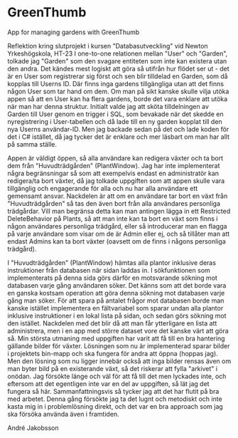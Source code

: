 # GreenThumb
 App for managing gardens with GreenThumb

Reflektion kring slutprojekt i kursen "Databasutveckling" vid Newton Yrkeshögskola, HT-23
I one-to-one relationen mellan "User" och "Garden", tolkade jag "Garden" som den svagare entiteten som inte kan existera utan den andra. 
Det kändes mest logiskt att göra så utifrån hur flödet ser ut - det är en User som registrerar sig först och sen blir tilldelad en Garden, som då kopplas till Userns ID. Där finns inga gardens tillgängliga utan att det finns någon User som tar hand om dem. 
Om man på sikt kanske skulle vilja utöka appen så att en User kan ha flera gardens, borde det vara enklare att utöka när man har denna struktur. 
Initialt valde jag att sköta tilldelningen av Garden till User genom en trigger i SQL, som bevakade när det skedde en nyregistrering i User-tabellen och då lade till en ny garden kopplat till den nya Userns användar-ID. Men jag backade sedan på det och lade koden för det i C# istället, då jag tycker det är enklare och mer läsbart om man har allt på samma ställe.

Appen är väldigt öppen, så alla användare kan redigera växter och ta bort dem från "Huvudträdgården" (PlantWindow). Jag har inte implementerat några begränsningar så som att exempelvis endast en administratör kan redigera/ta bort växter, då jag tolkade uppgiften som att appen skulle vara tillgänglig och engagerande för alla och nu har alla användare ett gemensamt ansvar. Nackdelen är att om en användare tar bort en växt från "Huvudträdgården" så tas den även bort från alla användares personliga trädgårdar. Vill man begränsa detta kan man antingen lägga in ett Restricted DeleteBehavior på Plants, så att man inte kan ta bort en växt som finns i någon användares personliga trädgård, eller så introducerar man en flagga på varje användare som visar om de är Admin eller ej, och så tillåter man att endast Admins kan ta bort växter (oavsett om de finns i någons personliga trädgård).

I "Huvudträdgården" (PlantWindow) hämtas alla plantor inklusive deras instruktioner från databasen när sidan laddas in. I sökfunktionen som implementerats på denna sida görs därför en motsvarande sökning mot databasen varje gång användaren söker. Det känns som att det borde vara en ganska kostsam operation att göra denna sökning mot databasen varje gång man söker. För att spara på antalet frågor mot databasen borde man kanske istället implementera en fältvariabel som sparar undan alla plantor inklusive instruktioner i en lokal lista på sidan, och sedan görs sökning mot den istället. Nackdelen med det blir då att man får ytterligare en lista att administrera, men i en app med större dataset vore det kanske värt att göra så.
Min största utmaning med uppgiften har varit att få till en bra hantering gällande bilder för växter. Lösningen som nu är implementerad sparar bilder i projektets bin-mapp och ska fungera för andra att öppna (hoppas jag). Men den lösning som nu ligger innebär också att inga bilder rensas även om man byter bild på en existerande växt, så det riskerar att fylla "arkivet" i onödan. Jag försökte länge och väl för att få till det men lyckades inte, och eftersom att det egentligen inte var en del av uppgiften, så lät jag det fungera så här.
Sammanfattningsvis så tycker jag att det har flutit på bra med arbetet. Denna gång försökte jag ta det lugnt och metodiskt och inte kasta mig in i problemlösning direkt, och det var en bra approach som jag ska försöka använda även i framtiden.

André Jakobsson
